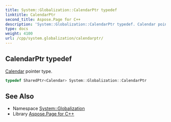 ```yaml
---
title: System::Globalization::CalendarPtr typedef
linktitle: CalendarPtr
second_title: Aspose.Page for C++
description: 'System::Globalization::CalendarPtr typedef. Calendar pointer type in C++.'
type: docs
weight: 4100
url: /cpp/system.globalization/calendarptr/
---
```

## CalendarPtr typedef


[Calendar](../calendar/) pointer type.

```cpp
typedef SharedPtr<Calendar> System::Globalization::CalendarPtr
```

## See Also

* Namespace [System::Globalization](../)
* Library [Aspose.Page for C++](../../)
